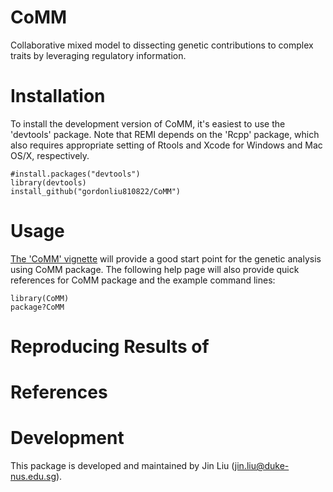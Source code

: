 CoMM
===
Collaborative mixed model to dissecting genetic contributions to complex traits by leveraging regulatory information.

Installation 
===========

To install the development version of CoMM, it's easiest to use the 'devtools' package. Note that REMI depends on the 'Rcpp' package, which also requires appropriate setting of Rtools and Xcode for Windows and Mac OS/X, respectively.

```
#install.packages("devtools")
library(devtools)
install_github("gordonliu810822/CoMM")
```

Usage
===========
[The 'CoMM' vignette](https://github.com/gordonliu810822/CoMM/blob/master/vignettes/CoMM.pdf) will provide a good start point for the genetic analysis using CoMM package. The following help page will also provide quick references for CoMM package and the example command lines:

```
library(CoMM)
package?CoMM
```

Reproducing Results of
===========



References
==========



Development
===========

This package is developed and maintained by Jin Liu (jin.liu@duke-nus.edu.sg).
